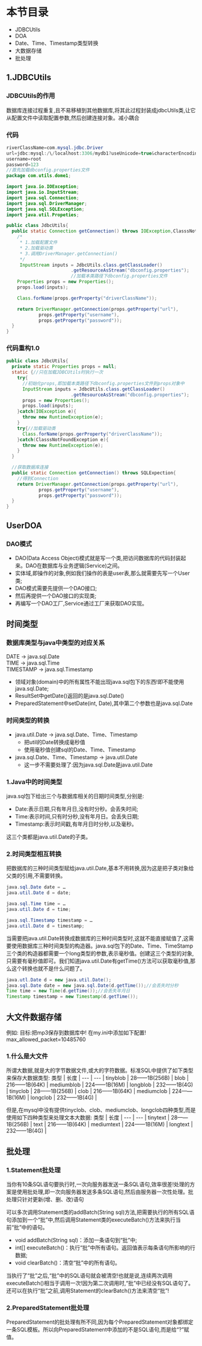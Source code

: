 # 本节目录

* JDBCUtils
* DOA
* Date、Time、Timestamp类型转换
* 大数据存储
* 批处理

## 1.JDBCUtils
### JDBCUtils的作用
数据库连接过程重复,且不易移植到其他数据库,将其此过程封装成jdbcUtils类,让它从配置文件中读取配置参数,然后创建连接对象。减小耦合
### 代码

```java
riverClassName=com.mysql.jdbc.Driver
url=jdbc:mysql:/\/localhost:3306/mydb1?useUnicode=true&characterEncoding=UTF8
username=root
password=123
//首先加载dbconfig.properties文件
package com.utils.dome1;

import java.io.IOException;
import java.io.InputStream;
import java.sql.Connection;
import java.sql.DriverManager;
import java.sql.SQLException;
import java.util.Propeties;

public class JdbcUtils{
  public static Connection getConnection() throws IOException,ClasssNotFoundException,SQLExpection{
    /*
     * 1.加载配置文件
     * 2.加载驱动类
     * 3.调用DriverManager.getConnection()
     */
     InputStream inputs = JdbcUtils.class.getClassLoader()
                        .getResourceAsStream("dbconfig.properties");
                        //加载本类路径下dbconfig.properties文件
    Properties props = new Properties();
    props.load(inputs);

    Class.forName(props.gerProperty("driverClassName"));

    return DriverManager.getConnection(props.getProperty("url"),
            props.getProperty("username"),
            props.getProperty("password"));
  }
}
```

### 代码重构1.0

```java
public class JdbcUtils{
  private static Properties props = null;
  static {//只在加载JDBCUtils时执行一次
    try{
      //初始化props,即加载本类路径下dbconfig.properties文件到props对象中
      InputStream inputs = JdbcUtils.class.getClassLoader()
                        .getResourceAsStream("dbconfig.properties");
      props = new Properties();
      props.load(inputs);
    }catch(IOException e){
      throw new RuntimeException(e);
    }
    try{//加载驱动类
      Class.forName(props.gerProperty("driverClassName"));
    }catch(ClasssNotFoundException e){
      throw new RuntimeException(e);
    }
  }

  //获取数据库连接
  public static Connection getConnection() throws SQLExpection{
    //得到Connection
    return DriverManager.getConnection(props.getProperty("url"),
            props.getProperty("username"),
            props.getProperty("password"));
  }
}
```

## UserDOA
### DAO模式

* DAO(Data Access Object)模式就是写一个类,把访问数据库的代码封装起来。DAO在数据库与业务逻辑(Service)之间。
* 实体域,即操作的对象,例如我们操作的表是user表,那么就需要先写一个User类;
* DAO模式需要先提供一个DAO接口;
* 然后再提供一个DAO接口的实现类;
* 再编写一个DAO工厂,Service通过工厂来获取DAO实现。

## 时间类型
### 数据库类型与java中类型的对应关系
DATE → java.sql.Date<br>
TIME → java.sql.Time<br>
TIMESTAMP → java.sql.Timestamp<br>

* 领域对象(domain)中的所有属性不能出现java.sql包下的东西!即不能使用java.sql.Date;
* ResultSet中getDate()返回的是java.sql.Date()
* PreparedStatement中setDate(int, Date),其中第二个参数也是java.sql.Date

### 时间类型的转换

* java.util.Date → java.sql.Date、Time、Timestamp
  * 把util的Date转换成毫秒值
  * 使用毫秒值创建sql的Date、Time、Timestamp
* java.sql.Date、Time、Timestamp → java.util.Date
  * 这一步不需要处理了:因为java.sql.Date是java.util.Date

### 1.Java中的时间类型
java.sql包下给出三个与数据库相关的日期时间类型,分别是:

* Date:表示日期,只有年月日,没有时分秒。会丢失时间;
* Time:表示时间,只有时分秒,没有年月日。会丢失日期;
* Timestamp:表示时间戳,有年月日时分秒,以及毫秒。

这三个类都是java.util.Date的子类。
### 2.时间类型相互转换
把数据库的三种时间类型赋给java.util.Date,基本不用转换,因为这是把子类对象给父类的引用,不需要转换。

```java
java.sql.Date date = …
java.util.Date d = date;

java.sql.Time time = …
java.util.Date d = time;

java.sql.Timestamp timestamp = …
java.util.Date d = timestamp;
```

当需要把java.util.Date转换成数据库的三种时间类型时,这就不能直接赋值了,这需要使用数据库三种时间类型的构造器。java.sql包下的Date、Time、TimeStamp三个类的构造器都需要一个long类型的参数,表示毫秒值。创建这三个类型的对象,只需要有毫秒值即可。我们知道java.util.Date有getTime()方法可以获取毫秒值,那么这个转换也就不是什么问题了。

```java
java.utl.Date d = new java.util.Date();
java.sql.Date date = new java.sql.Date(d.getTime());//会丢失时分秒
Time time = new Time(d.getTime());//会丢失年月日
Timestamp timestamp = new Timestamp(d.getTime());
```

## 大文件数据存储
例如:
目标:把mp3保存到数据库中!
在my.ini中添加如下配置!
max\_allowed_packet=10485760

### 1.什么是大文件
所谓大数据,就是大的字节数据文件,或大的字符数据。标准SQL中提供了如下类型来保存大数据类型:
类型 | 长度 |
--- | --- |
tinyblob | 28——1B(256B) |
blob | 216——1B(64K) |
mediumblob | 224——1B(16M) |
longblob | 232——1B(4G) |
tinyclob | 28——1B(256B) |
clob | 216——1B(64K) |
mediumclob | 224——1B(16M) |
longclob | 232——1B(4G) |

但是,在mysql中没有提供tinyclob、clob、mediumclob、longclob四种类型,而是使用如下四种类型来处理文本大数据:
类型 | 长度 |
--- | --- |
tinytext | 28——1B(256B) |
text | 216——1B(64K) |
mediumtext | 224——1B(16M) |
longtext | 232——1B(4G) |

## 批处理
### 1.Statement批处理
当你有10条SQL语句要执行时,一次向服务器发送一条SQL语句,效率很差!处理的方案是使用批处理,即一次向服务器发送多条SQL语句,然后由服务器一次性处理。批处理只针对更新(增、删、改)语句<br>

可以多次调用Statement类的addBatch(String sql)方法,把需要执行的所有SQL语句添加到一个“批”中,然后调用Statement类的executeBatch()方法来执行当前“批”中的语句。

* void addBatch(String sql)：添加一条语句到“批”中;
* int[] executeBatch()：执行“批”中所有语句。返回值表示每条语句所影响的行数据;
* void clearBatch()：清空“批”中的所有语句。

当执行了“批”之后,“批”中的SQL语句就会被清空!也就是说,连续两次调用executeBatch()相当于调用一次!因为第二次调用时,“批”中已经没有SQL语句了。
还可以在执行“批”之前,调用Statement的clearBatch()方法来清空“批”!

### 2.PreparedStatement批处理
PreparedStatement的批处理有所不同,因为每个PreparedStatement对象都绑定一条SQL模板。所以向PreparedStatement中添加的不是SQL语句,而是给“?”赋值。